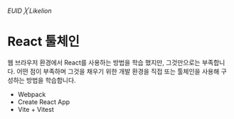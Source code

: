 ###### EUID ╳ Likelion

# React 툴체인

웹 브라우저 환경에서 React를 사용하는 방법을 학습 했지만, 그것만으로는 부족합니다. 어떤 점이 부족하며 그것을 채우기 위한 개발 환경을 직접 또는 툴체인을 사용해 구성하는 방법을 학습합니다.

- Webpack
- Create React App
- Vite + Vitest
